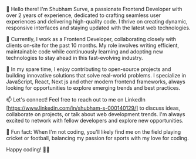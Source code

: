 👋 Hello there! I'm Shubham Surve, a passionate Frontend Developer with over 2 years of experience, dedicated to crafting seamless user experiences and delivering high-quality code. I thrive on creating dynamic, responsive interfaces and staying updated with the latest web technologies.

💼 Currently, I work as a Frontend Developer, collaborating closely with clients on-site for the past 10 months. My role involves writing efficient, maintainable code while continuously learning and adopting new technologies to stay ahead in this fast-evolving industry.

🚀 In my spare time, I enjoy contributing to open-source projects and building innovative solutions that solve real-world problems. I specialize in JavaScript, React, Next js and other modern frontend frameworks, always looking for opportunities to explore emerging trends and best practices.

📫 Let's connect! Feel free to reach out to me on LinkedIn [https://www.linkedin.com/in/shubham-s-000140129/] to discuss ideas, collaborate on projects, or talk about web development trends. I'm always excited to network with fellow developers and explore new opportunities.

🌱 Fun fact: When I'm not coding, you'll likely find me on the field playing cricket or football, balancing my passion for sports with my love for coding.

Happy coding! 🚀✨
